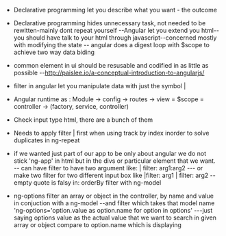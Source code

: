 * Declarative programming let you describe what you want - the outcome

* Declarative programming hides unnecessary task, not needed to be rewitten-mainly dont repeat yourself
  --Angular let you extend you html-- you should have talk to your html through javascript--concerned mostly with modifying the state
  -- angular does a digest loop with $scope to achieve two way data biding

* common element in ui should be resusable and codified in as little as possible
  --http://paislee.io/a-conceptual-introduction-to-angularjs/

* filter in angular let you manipulate data with just the symbol |

* Angular runtime as :  Module -> config -> routes ->
                                            view = $scope = controller ->
                                                            (factory, service, controller)


* Check input type html, there are a bunch of them


* Needs to apply filter | first when using track by index inorder to solve duplicates in ng-repeat

* if we wanted just part of our app to be only about angular we do not stick 'ng-app' in html but in the divs or particular element that we want.
  -- can have filter to have two argument like: | filter: arg1:arg2  --- or make two filter for two different input box like |filter: arg1 | filter: arg2
  -- empty quote is falsy in: orderBy filter with ng-model

* ng-options filter an array or object in the controller, by name and value in conjuction with a ng-model --and filter which takes that model name
  'ng-options='option.value as option.name for option in options' ---just saying
  options value as the actual value that we want to search in given array or object compare to option.name which is displaying
